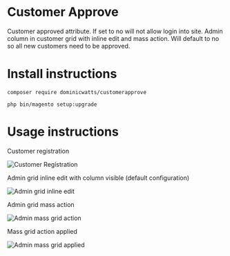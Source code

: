 # Customer Approve #

Customer approved attribute.  If set to no will not allow login into site. Admin column in customer grid with inline edit and mass action. Will default to no so all new customers need to be approved.

# Install instructions #

`composer require dominicwatts/customerapprove`

`php bin/magento setup:upgrade`

# Usage instructions #

Customer registration

![Customer Registration](https://i.snag.gy/36xBiS.jpg)  

Admin grid inline edit with column visible (default configuration)

![Admin grid inline edit](https://i.snag.gy/QCpZlx.jpg)  

Admin grid mass action

![Admin mass grid action](https://i.snag.gy/fzT1Vp.jpg)

Mass grid action applied

![Admin mass grid applied](https://i.snag.gy/NzZgxo.jpg)